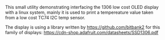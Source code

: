 This small utility demonstrating interfacing the 1306 low cost OLED display with a linux system, mainly it is used to print a tempereature value taken from a low cost TC74 I2C temp sensor.

The display is using a library written by https://github.com/bitbank2 for this family of displays:
https://cdn-shop.adafruit.com/datasheets/SSD1306.pdf


